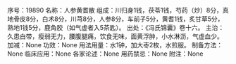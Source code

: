 序号：19890
名称：人参黄耆散
组成：川归身1钱，茯苓1钱，芍药（炒）8分，真地骨皮8分，白术8分，川芎8分，人参8分，车前子5分，黄耆1钱，炙甘草5分，熟地1钱5分，鹿角胶（如气虚者入5茶匙）。
出处：《冯氏锦囊》卷十六。
主治：久患白带，瘦弱无力，腰腹腿痛，饮食无味，面黄浮肿，小水淋沥，气虚血少。
加减：None
功效：None
用法用量：水1钟，加大枣2枚，水煎服。
制备方法：None
临床应用：None
各家论述：None
用药禁忌：None
附注：None
